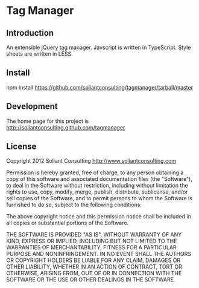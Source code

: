 Tag Manager
===========

Introduction
------------
An extensible jQuery tag manager.
Javscript is written in TypeScript. 
Style sheets are written in LESS. 

Install
-------
npm install https://github.com/soliantconsulting/tagmanager/tarball/master

Development
------------------
The home page for this project is http://soliantconsulting.github.com/tagmanager

License
-------
Copyright 2012 Soliant Consulting
http://www.soliantconsulting.com

Permission is hereby granted, free of charge, to any person obtaining
a copy of this software and associated documentation files (the
"Software"), to deal in the Software without restriction, including
without limitation the rights to use, copy, modify, merge, publish,
distribute, sublicense, and/or sell copies of the Software, and to
permit persons to whom the Software is furnished to do so, subject to
the following conditions:

The above copyright notice and this permission notice shall be
included in all copies or substantial portions of the Software.

THE SOFTWARE IS PROVIDED "AS IS", WITHOUT WARRANTY OF ANY KIND,
EXPRESS OR IMPLIED, INCLUDING BUT NOT LIMITED TO THE WARRANTIES OF
MERCHANTABILITY, FITNESS FOR A PARTICULAR PURPOSE AND
NONINFRINGEMENT. IN NO EVENT SHALL THE AUTHORS OR COPYRIGHT HOLDERS BE
LIABLE FOR ANY CLAIM, DAMAGES OR OTHER LIABILITY, WHETHER IN AN ACTION
OF CONTRACT, TORT OR OTHERWISE, ARISING FROM, OUT OF OR IN CONNECTION
WITH THE SOFTWARE OR THE USE OR OTHER DEALINGS IN THE SOFTWARE.
